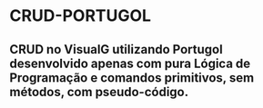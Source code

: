 # CRUD-PORTUGOL
## CRUD no VisualG utilizando Portugol desenvolvido apenas com pura Lógica de Programação e comandos primitivos, sem métodos, com pseudo-código.
